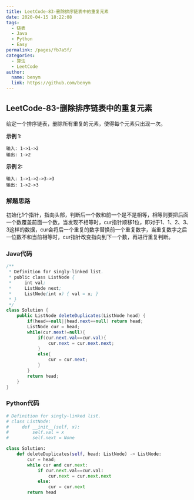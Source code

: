 ```yaml
---
title: LeetCode-83-删除排序链表中的重复元素
date: 2020-04-15 18:22:08
tags: 
  - 链表
  - Java
  - Python
  - Easy
permalink: /pages/fb7a5f/
categories: 
  - 算法
  - LeetCode
author: 
  name: benym
  link: https://github.com/benym
---
```


## LeetCode-83-删除排序链表中的重复元素

给定一个排序链表，删除所有重复的元素，使得每个元素只出现一次。

<!--more-->

**示例 1:**

```
输入: 1->1->2
输出: 1->2
```

**示例 2:**

```
输入: 1->1->2->3->3
输出: 1->2->3
```

### 解题思路

初始化1个指针，指向头部，判断后一个数和前一个是不是相等，相等则要把后面一个数覆盖前面一个数，当发现不相等时，cur指针顺移1位，即对于1、1、2、3、3这样的数据，cur会将后一个重复的数字替换前一个重复数字，当重复数字之后一位数不和当前相等时，cur指针改变指向到下一个数，再进行重复判断。

### Java代码

```java
/**
 * Definition for singly-linked list.
 * public class ListNode {
 *     int val;
 *     ListNode next;
 *     ListNode(int x) { val = x; }
 * }
 */
class Solution {
    public ListNode deleteDuplicates(ListNode head) {
        if(head==null||head.next==null) return head;
        ListNode cur = head;
        while(cur.next!=null){
            if(cur.next.val==cur.val){
                cur.next = cur.next.next;
            }
            else{
                cur = cur.next;
            }
        }
        return head;
    }
}
```

### Python代码

```python
# Definition for singly-linked list.
# class ListNode:
#     def __init__(self, x):
#         self.val = x
#         self.next = None

class Solution:
    def deleteDuplicates(self, head: ListNode) -> ListNode:
        cur = head;
        while cur and cur.next:
            if cur.next.val==cur.val:
                cur.next = cur.next.next
            else:
                cur = cur.next
        return head

```

